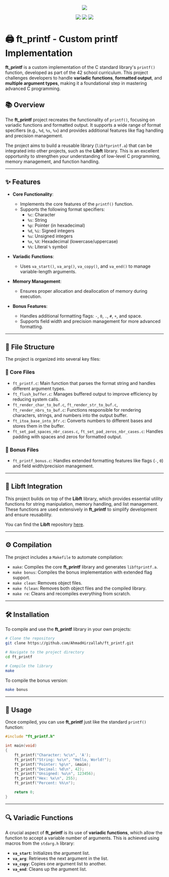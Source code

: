 <p align="center">
   <img src="https://github.com/AhmadHirzallah/ft_printf/blob/main/banner.png">
</p>

<p align="center">
   <img src="https://img.shields.io/badge/ft_printf-122%2F100-brightgreen?style=flat-square"/>
   <img src="https://img.shields.io/badge/language-C-blue.svg?style=flat-square"/>
   <img src="https://img.shields.io/badge/variadic-functions-important.svg?style=flat-square"/>
</p>

# 🖨️ ft_printf - Custom printf Implementation

**ft_printf** is a custom implementation of the C standard library's `printf()` function, developed as part of the 42 school curriculum. This project challenges developers to handle **variadic functions**, **formatted output**, and **multiple argument types**, making it a foundational step in mastering advanced C programming.

## 📚 Overview

The **ft_printf** project recreates the functionality of `printf()`, focusing on variadic functions and formatted output. It supports a wide range of format specifiers (e.g., `%d`, `%s`, `%x`) and provides additional features like flag handling and precision management.

The project aims to build a reusable library (`libftprintf.a`) that can be integrated into other projects, such as the **Libft** library. This is an excellent opportunity to strengthen your understanding of low-level C programming, memory management, and function handling.

---

## ✨ Features

- **Core Functionality**:
  - Implements the core features of the `printf()` function.
  - Supports the following format specifiers:
    - `%c`: Character
    - `%s`: String
    - `%p`: Pointer (in hexadecimal)
    - `%d`, `%i`: Signed integers
    - `%u`: Unsigned integers
    - `%x`, `%X`: Hexadecimal (lowercase/uppercase)
    - `%%`: Literal `%` symbol

- **Variadic Functions**:
  - Uses `va_start()`, `va_arg()`, `va_copy()`, and `va_end()` to manage variable-length arguments.
  
- **Memory Management**:
  - Ensures proper allocation and deallocation of memory during execution.

- **Bonus Features**:
  - Handles additional formatting flags: `-`, `0`, `.`, `#`, `+`, and space.
  - Supports field width and precision management for more advanced formatting.

---

## 📂 File Structure

The project is organized into several key files:

### 📜 Core Files

- `ft_printf.c`: Main function that parses the format string and handles different argument types.
- `ft_flush_buffer.c`: Manages buffered output to improve efficiency by reducing system calls.
- `ft_render_char_to_buf.c`, `ft_render_str_to_buf.c`, `ft_render_nbrs_to_buf.c`: Functions responsible for rendering characters, strings, and numbers into the output buffer.
- `ft_itoa_base_into_bfr.c`: Converts numbers to different bases and stores them in the buffer.
- `ft_set_pad_spaces_nbr_cases.c`, `ft_set_pad_zeros_nbr_cases.c`: Handles padding with spaces and zeros for formatted output.

### 📜 Bonus Files

- `ft_printf_bonus.c`: Handles extended formatting features like flags (`-`, `0`) and field width/precision management.

---

## 🔗 Libft Integration

This project builds on top of the **Libft** library, which provides essential utility functions for string manipulation, memory handling, and list management. These functions are used extensively in **ft_printf** to simplify development and ensure reusability.

You can find the **Libft** repository [here](https://github.com/AhmadHirzallah/Libft).

---

## ⚙️ Compilation

The project includes a `Makefile` to automate compilation:

- `make`: Compiles the core **ft_printf** library and generates `libftprintf.a`.
- `make bonus`: Compiles the bonus implementation with extended flag support.
- `make clean`: Removes object files.
- `make fclean`: Removes both object files and the compiled library.
- `make re`: Cleans and recompiles everything from scratch.

---

## 🛠️ Installation

To compile and use the **ft_printf** library in your own projects:

```bash
# Clone the repository
git clone https://github.com/AhmadHirzallah/ft_printf.git

# Navigate to the project directory
cd ft_printf

# Compile the library
make
```

To compile the bonus version:

```bash
make bonus
```

---

## 🧪 Usage

Once compiled, you can use **ft_printf** just like the standard `printf()` function:

```c
#include "ft_printf.h"

int main(void)
{
    ft_printf("Character: %c\n", 'A');
    ft_printf("String: %s\n", "Hello, World!");
    ft_printf("Pointer: %p\n", &main);
    ft_printf("Decimal: %d\n", 42);
    ft_printf("Unsigned: %u\n", 123456);
    ft_printf("Hex: %x\n", 255);
    ft_printf("Percent: %%\n");

    return 0;
}
```

---

## 🔍 Variadic Functions

A crucial aspect of **ft_printf** is its use of **variadic functions**, which allow the function to accept a variable number of arguments. This is achieved using macros from the `stdarg.h` library:

- **`va_start`**: Initializes the argument list.
- **`va_arg`**: Retrieves the next argument in the list.
- **`va_copy`**: Copies one argument list to another.
- **`va_end`**: Cleans up the argument list.
